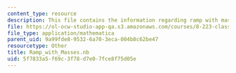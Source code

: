 ```yaml
---
content_type: resource
description: This file contains the information regarding ramp with masses.
file: https://ol-ocw-studio-app-qa.s3.amazonaws.com/courses/8-223-classical-mechanics-ii-january-iap-2017/5f7833a5f69c3f78d7e07fce8f75d05e_Ramp_with_Masses.nb
file_type: application/mathematica
parent_uid: 9a99fde8-9532-6a70-3eca-004b8c62be47
resourcetype: Other
title: Ramp_with_Masses.nb
uid: 5f7833a5-f69c-3f78-d7e0-7fce8f75d05e
---
```

